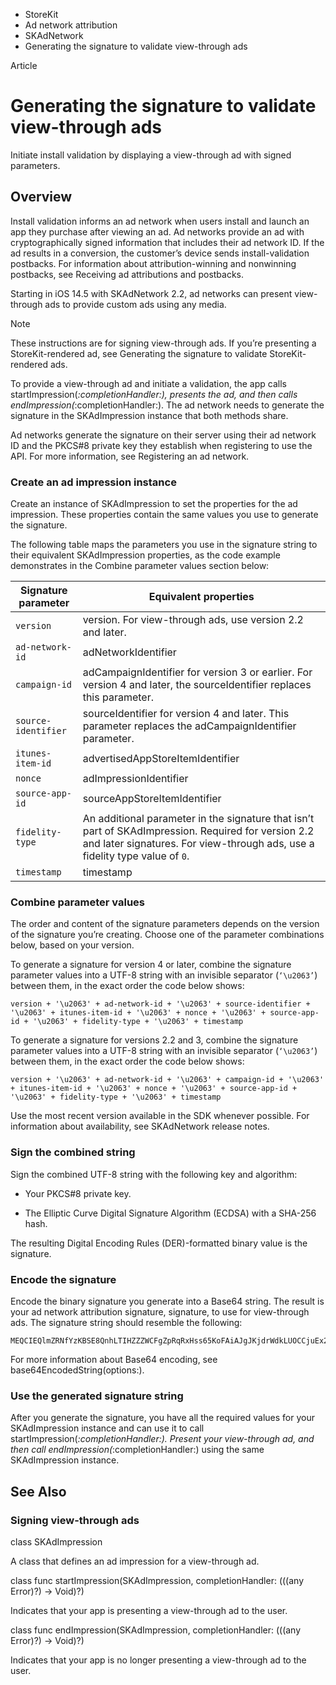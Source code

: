 

- StoreKit
- Ad network attribution
- SKAdNetwork
-  Generating the signature to validate view-through ads 

Article

# Generating the signature to validate view-through ads

Initiate install validation by displaying a view-through ad with signed parameters.

## Overview

Install validation informs an ad network when users install and launch an app they purchase after viewing an ad. Ad networks provide an ad with cryptographically signed information that includes their ad network ID. If the ad results in a conversion, the customer’s device sends install-validation postbacks. For information about attribution-winning and nonwinning postbacks, see Receiving ad attributions and postbacks.

Starting in iOS 14.5 with SKAdNetwork 2.2, ad networks can present view-through ads to provide custom ads using any media.

Note

These instructions are for signing view-through ads. If you’re presenting a StoreKit-rendered ad, see Generating the signature to validate StoreKit-rendered ads.

To provide a view-through ad and initiate a validation, the app calls startImpression(_:completionHandler:), presents the ad, and then calls endImpression(_:completionHandler:). The ad network needs to generate the signature in the SKAdImpression instance that both methods share.

Ad networks generate the signature on their server using their ad network ID and the PKCS#8 private key they establish when registering to use the API. For more information, see Registering an ad network.

### Create an ad impression instance

Create an instance of SKAdImpression to set the properties for the ad impression. These properties contain the same values you use to generate the signature.

The following table maps the parameters you use in the signature string to their equivalent SKAdImpression properties, as the code example demonstrates in the Combine parameter values section below:

| Signature parameter | Equivalent properties |
|----|----|
| `version` | version. For view-through ads, use version 2.2 and later. |
| `ad-network-id` | adNetworkIdentifier |
| `campaign-id` | adCampaignIdentifier for version 3 or earlier. For version 4 and later, the sourceIdentifier replaces this parameter. |
| `source-identifier` | sourceIdentifier for version 4 and later. This parameter replaces the adCampaignIdentifier parameter. |
| `itunes-item-id` | advertisedAppStoreItemIdentifier |
| `nonce` | adImpressionIdentifier |
| `source-app-id` | sourceAppStoreItemIdentifier |
| `fidelity-type` | An additional parameter in the signature that isn’t part of SKAdImpression. Required for version 2.2 and later signatures. For view-through ads, use a fidelity type value of `0`. |
| `timestamp` | timestamp |

### Combine parameter values

The order and content of the signature parameters depends on the version of the signature you’re creating. Choose one of the parameter combinations below, based on your version.

To generate a signature for version 4 or later, combine the signature parameter values into a UTF-8 string with an invisible separator (`‘\u2063’`) between them, in the exact order the code below shows:

```
version + '\u2063' + ad-network-id + '\u2063' + source-identifier + '\u2063' + itunes-item-id + '\u2063' + nonce + '\u2063' + source-app-id + '\u2063' + fidelity-type + '\u2063' + timestamp

```

To generate a signature for versions 2.2 and 3, combine the signature parameter values into a UTF-8 string with an invisible separator (`‘\u2063’`) between them, in the exact order the code below shows:

```
version + '\u2063' + ad-network-id + '\u2063' + campaign-id + '\u2063' + itunes-item-id + '\u2063' + nonce + '\u2063' + source-app-id + '\u2063' + fidelity-type + '\u2063' + timestamp

```

Use the most recent version available in the SDK whenever possible. For information about availability, see SKAdNetwork release notes.

### Sign the combined string

Sign the combined UTF-8 string with the following key and algorithm:

- Your PKCS#8 private key.

- The Elliptic Curve Digital Signature Algorithm (ECDSA) with a SHA-256 hash.

The resulting Digital Encoding Rules (DER)-formatted binary value is the signature.

### Encode the signature

Encode the binary signature you generate into a Base64 string. The result is your ad network attribution signature, signature, to use for view-through ads. The signature string should resemble the following:

```
MEQCIEQlmZRNfYzKBSE8QnhLTIHZZZWCFgZpRqRxHss65KoFAiAJgJKjdrWdkLUOCCjuEx2RmFS7daRzSVZRVZ8RyMyUXg==
```

For more information about Base64 encoding, see base64EncodedString(options:).

### Use the generated signature string

After you generate the signature, you have all the required values for your SKAdImpression instance and can use it to call startImpression(_:completionHandler:). Present your view-through ad, and then call endImpression(_:completionHandler:) using the same SKAdImpression instance.

## See Also

### Signing view-through ads

class SKAdImpression

A class that defines an ad impression for a view-through ad.

class func startImpression(SKAdImpression, completionHandler: (((any Error)?) -> Void)?)

Indicates that your app is presenting a view-through ad to the user.

class func endImpression(SKAdImpression, completionHandler: (((any Error)?) -> Void)?)

Indicates that your app is no longer presenting a view-through ad to the user.

